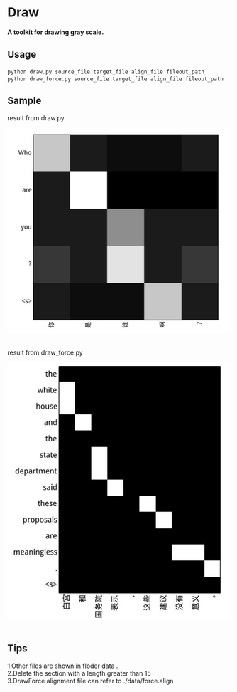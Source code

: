 # Draw

**A toolkit for drawing gray scale.**
<br>

## Usage 
    python draw.py source_file target_file align_file fileout_path
    python draw_force.py source_file target_file align_file fileout_path

## Sample
result from draw.py
<div align="center">
   <img alt="Alignment" src="./data/sample.jpg"><br><br>
</div>

result from draw_force.py
<div align="center">
   <img alt="AlignmentForce" src="./data/sample_force.jpg"><br><br>
</div>

## Tips 
1.Other files are shown in floder data . <br>
2.Delete the section with a length greater than 15 <br>
3.DrawForce alignment file can refer to ./data/force.align

